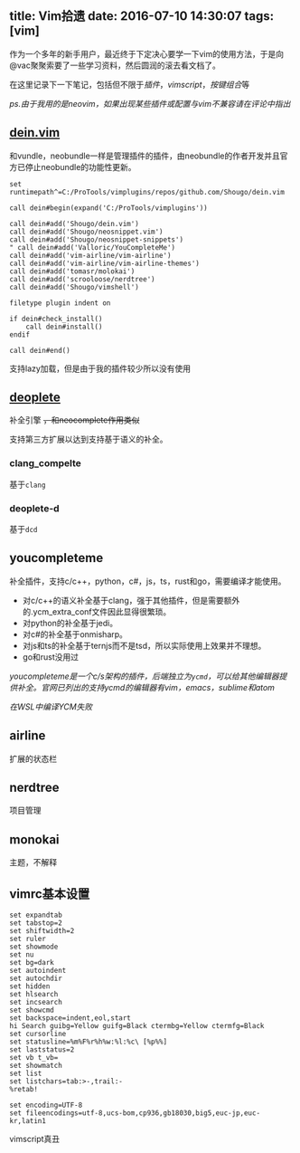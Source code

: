 title: Vim拾遗
date: 2016-07-10 14:30:07
tags: [vim]
---
作为一个多年的新手用户，最近终于下定决心要学一下vim的使用方法，于是向@vac聚聚索要了一些学习资料，然后圆润的滚去看文档了。
<!--more-->

在这里记录下一下笔记，包括但不限于*插件*，*vimscript*，*按键组合*等

*ps.由于我用的是neovim，如果出现某些插件或配置与vim不兼容请在评论中指出*

## [dein.vim](https://github.com/Shougo/dein.vim/tree/master/doc "")
和vundle，neobundle一样是管理插件的插件，由neobundle的作者开发并且官方已停止neobundle的功能性更新。
```
set runtimepath^=C:/ProTools/vimplugins/repos/github.com/Shougo/dein.vim

call dein#begin(expand('C:/ProTools/vimplugins'))

call dein#add('Shougo/dein.vim')
call dein#add('Shougo/neosnippet.vim')
call dein#add('Shougo/neosnippet-snippets')
" call dein#add('Valloric/YouCompleteMe')
call dein#add('vim-airline/vim-airline')
call dein#add('vim-airline/vim-airline-themes')
call dein#add('tomasr/molokai')
call dein#add('scrooloose/nerdtree')
call dein#add('Shougo/vimshell')

filetype plugin indent on

if dein#check_install()
    call dein#install()
endif

call dein#end()
```
支持lazy加载，但是由于我的插件较少所以没有使用

## [deoplete](https://github.com/Shougo/deoplete.nvim "")
补全引擎 ~~，和neocomplete作用类似~~

支持第三方扩展以达到支持基于语义的补全。


### clang_compelte
基于`clang`

### deoplete-d
基于`dcd`

## youcompleteme
补全插件，支持c/c++，python，c#，js，ts，rust和go，需要编译才能使用。

- 对c/c++的语义补全基于clang，强于其他插件，但是需要额外的.ycm\_extra_conf文件因此显得很繁琐。
- 对python的补全基于jedi。
- 对c#的补全基于onmisharp。
- 对js和ts的补全基于ternjs而不是tsd，所以实际使用上效果并不理想。
- go和rust没用过

*youcompleteme是一个c/s架构的插件，后端独立为`ycmd`，可以给其他编辑器提供补全。官网已列出的支持ycmd的编辑器有vim，emacs，sublime和atom*

*在WSL中编译YCM失败*

## airline
扩展的状态栏

## nerdtree
项目管理

## monokai
主题，不解释

## vimrc基本设置
```
set expandtab
set tabstop=2
set shiftwidth=2
set ruler
set showmode
set nu
set bg=dark
set autoindent
set autochdir
set hidden
set hlsearch
set incsearch
set showcmd
set backspace=indent,eol,start
hi Search guibg=Yellow guifg=Black ctermbg=Yellow ctermfg=Black
set cursorline
set statusline=%m%F%r%h%w:%l:%c\ [%p%%]
set laststatus=2
set vb t_vb=
set showmatch
set list
set listchars=tab:>-,trail:-
%retab!

set encoding=UTF-8
set fileencodings=utf-8,ucs-bom,cp936,gb18030,big5,euc-jp,euc-kr,latin1
```
vimscript真丑